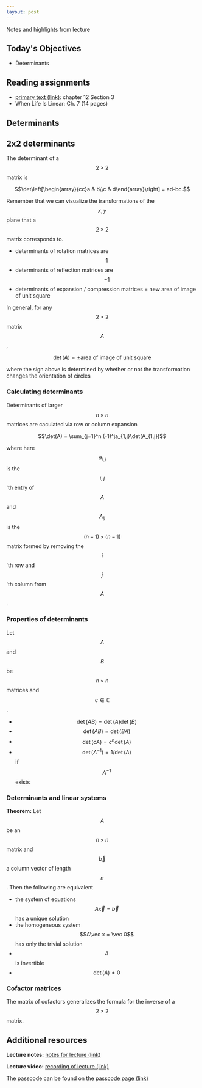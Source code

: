```yaml
---
layout: post
---
```


Notes and highlights from lecture

## Today's Objectives

* Determinants

## Reading assignments

* <a target="_parent" href="../../../extras/textbook.pdf">primary text (link)</a>: chapter 12 Section 3
* When Life Is Linear: Ch. 7 (14 pages)

## Determinants

## 2x2 determinants

The determinant of a $$2\times 2$$ matrix is

$$\det\left[\begin{array}{cc}a & b\\c & d\end{array}\right] = ad-bc.$$

Remember that we can visualize the transformations of the $$x,y$$ plane that a $$2\times 2$$ matrix corresponds to.

* determinants of rotation matrices are $$1$$
* determinants of reflection matrices are $$-1$$
* determinants of expansion / compression matrices = new area of image of unit square

In general, for any $$2\times 2$$ matrix $$A$$,

$$\det(A) = \pm \text{area of image of unit square}$$

where the sign above is determined by whether or not the transformation changes the orientation of circles

### Calculating determinants

Determinants of larger $$n\times n$$ matrices are caculated via row or column expansion

$$\det(A) = \sum_{j=1}^n (-1)^ja_{1,j}\det(A_{1,j})$$

where here $$a_{i,j}$$ is the $$i,j$$'th entry of $$A$$ and $$A_{ij}$$ is the $$(n-1)\times (n-1)$$ matrix formed by removing the $$i$$'th row and $$j$$'th column from $$A$$.

### Properties of determinants

Let $$A$$ and $$B$$ be $$n\times n$$ matrices and $$c\in \mathbb C$$.

* $$\det(AB) = \det(A)\det(B)$$
* $$\det(AB) = \det(BA)$$
* $$\det(cA) = c^n\det(A)$$
* $$\det(A^{-1}) = 1/\det(A)$$ if $$A^{-1}$$ exists

### Determinants and linear systems

**Theorem:** Let $$A$$ be an $$n\times n$$ matrix and $$\vec b$$ a column vector of length $$n$$.  Then the following are equivalent

* the system of equations $$A\vec x = \vec b$$ has a unique solution
* the homogeneous system $$A\vec x = \vec 0$$ has only the trivial solution
* $$A$$ is invertible
* $$\det(A)\neq 0$$

### Cofactor matrices

The matrix of cofactors generalizes the formula for the inverse of a $$2\times 2$$ matrix.

## Additional resources

**Lecture notes:** <a target="_parent" href="https://wcasper.github.io/math107spring2021/extras/notes/2021-04-26-Note-09-50.pdf">notes for lecture (link)</a>

**Lecture video:** <a target="_parent" href="">recording of lecture (link)</a>

The passcode can be found on the <a target="_parent" href="https://csufullerton.instructure.com/courses/3127326/pages/video-lecture-keys">passcode page (link)</a>



